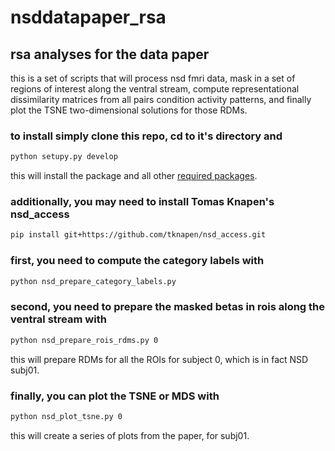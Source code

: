 # nsddatapaper_rsa

## rsa analyses for the data paper

this is a set of scripts that will process nsd fmri data,
mask in a set of regions of interest along the ventral stream,
compute representational dissimilarity matrices from all pairs
condition activity patterns, and finally plot the TSNE 
two-dimensional solutions for those RDMs.

### to install simply clone this repo, cd to it's directory and 

```bash
python setupy.py develop
```

this will install the package and all other [required packages](requirements.txt).


### additionally, you may need to install Tomas Knapen's nsd_access

```bash
pip install git+https://github.com/tknapen/nsd_access.git
```

### first, you need to compute the category labels with

```bash
python nsd_prepare_category_labels.py
```

### second, you need to prepare the masked betas in rois along the ventral stream with

```bash
python nsd_prepare_rois_rdms.py 0
```

this will prepare RDMs for all the ROIs for subject 0, which is in fact
NSD subj01.


### finally, you can plot the TSNE or MDS with

```bash
python nsd_plot_tsne.py 0
```

this will create a series of plots from the paper, for subj01.